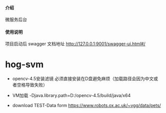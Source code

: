 
#### 介绍
微服务后台


#### 使用说明

项目启动后 swagger 文档地址
http://127.0.0.1:9001/swagger-ui.html#/
 


# hog-svm
-   opencv-4.5安装滤镜 必须直接安装在D盘避免麻烦（加载路径会因为中文或者空格导致失败）

-   VM加载          -Djava.library.path=D:/opencv-4.5/build/java/x64

-    download TEST-Data  form https://www.robots.ox.ac.uk/~vgg/data/pets/
 